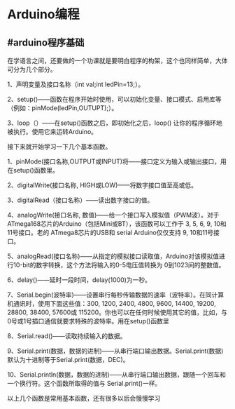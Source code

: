 # Arduino编程


## #arduino程序基础


在学语言之间，还要做的一个功课就是要明白程序的构架，这个也同样简单，大体可分为几个部分。

1、声明变量及接口名称（int val;int ledPin=13;）。

2、setup()——函数在程序开始时使用，可以初始化变量、接口模式、启用库等（例如：pinMode(ledPin,OUTUPT);）。

3、loop（）——在setup()函数之后，即初始化之后，loop() 让你的程序循环地被执行。使用它来运转Arduino。

接下来就开始学习一下几个基本函数。

1、pinMode(接口名称,OUTPUT或INPUT)将——接口定义为输入或输出接口，用在setup()函数里。

2、digitalWrite(接口名称, HIGH或LOW)——将数字接口值至高或低。

3、digitalRead（接口名称）——读出数字接口的值。

4、analogWrite(接口名称, 数值)——给一个接口写入模拟值（PWM波）。对于 ATmega168芯片的Arduino（包括Mini或BT），该函数可以工作于 3, 5, 6, 9, 10和 11号接口。老的 ATmega8芯片的USB和 serial Arduino仅仅支持 9, 10和11号接口。

5、analogRead(接口名称)——从指定的模拟接口读取值，Arduino对该模拟值进行10-bit的数字转换，这个方法将输入的0-5电压值转换为 0到1023间的整数值。

6、delay()——延时一段时间，delay(1000)为一秒。

7、Serial.begin(波特率)——设置串行每秒传输数据的速率（波特率）。在同计算机通讯时，使用下面这些值：300, 1200, 2400, 4800, 9600, 14400, 19200, 28800, 38400, 57600或 115200。你也可以在任何时候使用其它的值，比如，与0号或1号插口通信就要求特殊的波特率。用在setup()函数里

8、Serial.read()——读取持续输入的数据。

9、Serial.print(数据，数据的进制)——从串行端口输出数据。Serial.print(数据)默认为十进制等于Serial.print(数据，DEC)。

10、Serial.println(数据，数据的进制)——从串行端口输出数据，跟随一个回车和一个换行符。这个函数所取得的值与 Serial.print()一样。

以上几个函数是常用基本函数，还有很多以后会慢慢学习